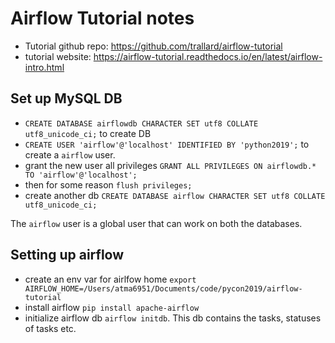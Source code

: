 # Airflow Tutorial notes
 - Tutorial github repo: https://github.com/trallard/airflow-tutorial
 - tutorial website: https://airflow-tutorial.readthedocs.io/en/latest/airflow-intro.html

## Set up MySQL DB

  - `CREATE DATABASE airflowdb CHARACTER SET utf8 COLLATE utf8_unicode_ci;` to create DB
  - `CREATE USER 'airflow'@'localhost' IDENTIFIED BY 'python2019';` to create a `airflow` user.
  - grant the new user all privileges `GRANT ALL PRIVILEGES ON airflowdb.* TO 'airflow'@'localhost';`
  - then for some reason `flush privileges;`
  - create another db `CREATE DATABASE airflow CHARACTER SET utf8 COLLATE utf8_unicode_ci;`
 
The `airflow` user is a global user that can work on both the databases.

## Setting up airflow
 
 - create an env var for airlfow home `export AIRFLOW_HOME=/Users/atma6951/Documents/code/pycon2019/airflow-tutorial`
 - install airflow `pip install apache-airflow`
 - initialize airflow db `airflow initdb`. This db contains the tasks, statuses of tasks etc.

